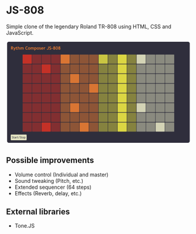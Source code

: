 # JS-808
Simple clone of the legendary Roland TR-808 using HTML, CSS and JavaScript.

![JS-808](./res/screenshot.png)

## Possible improvements
* Volume control (Individual and master)
* Sound tweaking (Pitch, etc.)
* Extended sequencer (64 steps)
* Effects (Reverb, delay, etc.)

## External libraries
* Tone.JS